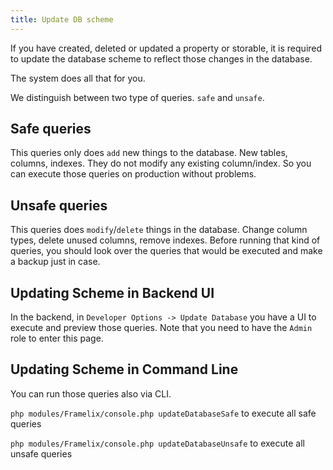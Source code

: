 ```yaml
---
title: Update DB scheme
---
```


If you have created, deleted or updated a property or storable, it is required to update the database scheme to reflect
those changes in the database.

The system does all that for you.

We distinguish between two type of queries. `safe` and `unsafe`.

## Safe queries

This queries only does `add` new things to the database. New tables, columns, indexes. They do not modify any existing
column/index. So you can execute those queries on production without problems.

## Unsafe queries

This queries does `modify`/`delete`  things in the database. Change column types, delete unused columns, remove indexes.
Before running that kind of queries, you should look over the queries that would be executed and make a backup just in
case.

## Updating Scheme in Backend UI

In the backend, in `Developer Options -> Update Database` you have a UI to execute and preview those queries. Note that
you need to have the `Admin` role to enter this page.

## Updating Scheme in Command Line

You can run those queries also via CLI.

`php modules/Framelix/console.php updateDatabaseSafe` to execute all safe queries

`php modules/Framelix/console.php updateDatabaseUnsafe` to execute all unsafe queries